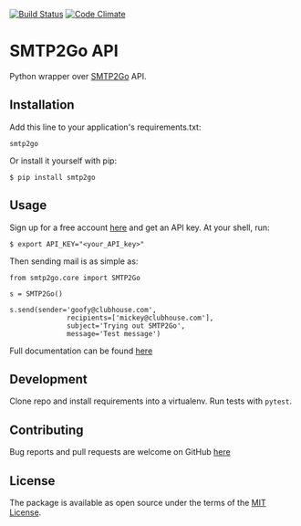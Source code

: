 [![Build Status](https://travis-ci.org/smtp2go/smtp2go.api-python.svg?branch=master)](https://travis-ci.org/smtp2go/smtp2go.api-python)
[![Code Climate](https://codeclimate.com/github/smtp2go/smtp2go.api-python/badges/gpa.svg)](https://codeclimate.com/github/smtp2go/smtp2go.api-python)

# SMTP2Go API

Python wrapper over [SMTP2Go](https://www.smtp2go.com) API.

## Installation

Add this line to your application's requirements.txt:

    smtp2go

Or install it yourself with pip:

    $ pip install smtp2go

## Usage

Sign up for a free account [here](https://www.smtp2go.com/pricing) and get an API key. At your shell, run:

    $ export API_KEY="<your_API_key>"

Then sending mail is as simple as:

    from smtp2go.core import SMTP2Go

    s = SMTP2Go()

    s.send(sender='goofy@clubhouse.com',
                  recipients=['mickey@clubhouse.com'],
                  subject='Trying out SMTP2Go',
                  message='Test message')

Full documentation can be found [here](https://apidoc.smtp2go.com/documentation/#/README)


## Development

Clone repo and install requirements into a virtualenv. Run tests with `pytest`.

## Contributing

Bug reports and pull requests are welcome on GitHub [here](https://github.com/smtp2go/smtp2go.api-python)

## License

The package is available as open source under the terms of the [MIT License](http://opensource.org/licenses/MIT).
